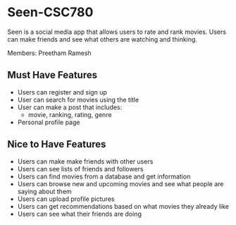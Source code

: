 # Seen-CSC780

Seen is a social media app that allows users to rate and rank movies. Users can make friends and see what others are watching and thinking.

Members: Preetham Ramesh

## Must Have Features
- Users can register and sign up
- User can search for movies using the title
- User can make a post that includes:
    - movie, ranking, rating, genre
- Personal profile page
  
## Nice to Have Features
- Users can make make friends with other users
- Users can see lists of friends and followers
- Users can find movies from a database and get information
- Users can browse new and upcoming movies and see what people are saying about them
- Users can upload profile pictures
- Users can get recommendations based on what movies they already like
- Users can see what their friends are doing
